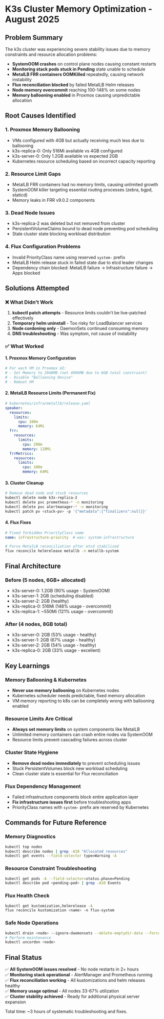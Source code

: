 # K3s Cluster Memory Optimization - August 2025

## Problem Summary
The k3s cluster was experiencing severe stability issues due to memory constraints and resource allocation problems:

- **SystemOOM crashes** on control plane nodes causing constant restarts
- **Monitoring stack pods stuck in Pending** state unable to schedule
- **MetalLB FRR containers OOMKilled** repeatedly, causing network instability  
- **Flux reconciliation blocked** by failed MetalLB Helm releases
- **Node memory overcommit** reaching 100-148% on some nodes
- **Memory ballooning enabled** in Proxmox causing unpredictable allocation

## Root Causes Identified

### 1. **Proxmox Memory Ballooning**
- VMs configured with 4GB but actually receiving much less due to ballooning
- k3s-replica-0: Only 516Mi available vs 4GB configured
- k3s-server-0: Only 1.2GB available vs expected 2GB
- Kubernetes resource scheduling based on incorrect capacity reporting

### 2. **Resource Limit Gaps**
- MetalLB FRR containers had no memory limits, causing unlimited growth
- SystemOOM killer targeting essential routing processes (zebra, bgpd, staticd)
- Memory leaks in FRR v9.0.2 components

### 3. **Dead Node Issues**  
- k3s-replica-2 was deleted but not removed from cluster
- PersistentVolumeClaims bound to dead node preventing pod scheduling
- Stale cluster state blocking workload distribution

### 4. **Flux Configuration Problems**
- Invalid PriorityClass name using reserved `system-` prefix
- MetalLB Helm release stuck in failed state due to etcd leader changes
- Dependency chain blocked: MetalLB failure → Infrastructure failure → Apps blocked

## Solutions Attempted

### ❌ **What Didn't Work**
1. **kubectl patch attempts** - Resource limits couldn't be live-patched effectively
2. **Temporary helm uninstall** - Too risky for LoadBalancer services
3. **Node cordoning only** - DaemonSets continued consuming memory
4. **DNS troubleshooting** - Was symptom, not cause of instability

### ✅ **What Worked**

#### 1. **Proxmox Memory Configuration**
```bash
# For each VM in Proxmox UI:
# - Set Memory to 2048MB (not 4096MB due to 6GB total constraint)
# - Disable "Ballooning Device"  
# - Reboot VM
```

#### 2. **MetalLB Resource Limits** (Permanent Fix)
```yaml
# kubernetes/infra/metallb/release.yaml
speaker:
  resources:
    limits:
      cpu: 100m
      memory: 64Mi
  frr:
    resources:
      limits:
        cpu: 200m
        memory: 128Mi
  frrMetrics:
    resources:
      limits:
        cpu: 100m
        memory: 64Mi
```

#### 3. **Cluster Cleanup**
```bash
# Remove dead node and stuck resources
kubectl delete node k3s-replica-2
kubectl delete pvc prometheus-* -n monitoring  
kubectl delete pvc alertmanager-* -n monitoring
kubectl patch pv <stuck-pv> -p '{"metadata":{"finalizers":null}}'
```

#### 4. **Flux Fixes**
```yaml
# Fixed forbidden PriorityClass name
name: infrastructure-priority  # was: system-infrastructure
```

```bash
# Force MetalLB reconciliation after etcd stabilized
flux reconcile helmrelease metallb -n metallb-system
```

## Final Architecture

### **Before (5 nodes, 6GB+ allocated)**
- k3s-server-0: 1.2GB (90% usage - SystemOOM)
- k3s-server-1: 2GB (scheduling disabled)  
- k3s-server-2: 2GB (healthy)
- k3s-replica-0: 516Mi (148% usage - overcommit)
- k3s-replica-1: ~550Mi (121% usage - overcommit)

### **After (4 nodes, 8GB total)**
- k3s-server-0: 2GB (53% usage - healthy)
- k3s-server-1: 2GB (67% usage - healthy)
- k3s-server-2: 2GB (54% usage - healthy)
- k3s-replica-0: 2GB (33% usage - excellent)

## Key Learnings

### **Memory Ballooning & Kubernetes**
- **Never use memory ballooning** on Kubernetes nodes
- Kubernetes scheduler needs predictable, fixed memory allocation
- VM memory reporting to k8s can be completely wrong with ballooning enabled

### **Resource Limits Are Critical**
- **Always set memory limits** on system components like MetalLB
- Unlimited memory containers can crash entire nodes via SystemOOM
- Resource limits prevent cascading failures across cluster

### **Cluster State Hygiene**  
- **Remove dead nodes immediately** to prevent scheduling issues
- Stuck PersistentVolumes block new workload scheduling
- Clean cluster state is essential for Flux reconciliation

### **Flux Dependency Management**
- Failed infrastructure components block entire application layer
- **Fix infrastructure issues first** before troubleshooting apps
- PriorityClass names with `system-` prefix are reserved by Kubernetes

## Commands for Future Reference

### **Memory Diagnostics**
```bash
kubectl top nodes
kubectl describe nodes | grep -A10 "Allocated resources"
kubectl get events --field-selector type=Warning -A
```

### **Resource Constraint Troubleshooting**
```bash
kubectl get pods -A --field-selector=status.phase=Pending
kubectl describe pod <pending-pod> | grep -A10 Events
```

### **Flux Health Check**
```bash
kubectl get kustomization,helmrelease -A
flux reconcile kustomization <name> -n flux-system
```

### **Safe Node Operations**
```bash
kubectl drain <node> --ignore-daemonsets --delete-emptydir-data --force
# Perform maintenance
kubectl uncordon <node>
```

## Final Status
✅ **All SystemOOM issues resolved** - No node restarts in 2+ hours  
✅ **Monitoring stack operational** - AlertManager and Prometheus running  
✅ **Flux reconciliation working** - All kustomizations and helm releases healthy  
✅ **Memory usage optimal** - All nodes 33-67% utilization  
✅ **Cluster stability achieved** - Ready for additional physical server expansion  

Total time: ~3 hours of systematic troubleshooting and fixes.